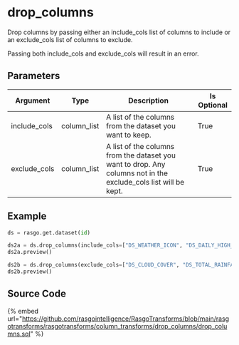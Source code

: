 # drop_columns

Drop columns by passing either an include_cols list of columns to include or an exclude_cols list of columns to exclude.

Passing both include_cols and exclude_cols will result in an error.


## Parameters

|   Argument   |    Type     |                                                   Description                                                   | Is Optional |
| ------------ | ----------- | --------------------------------------------------------------------------------------------------------------- | ----------- |
| include_cols | column_list | A list of the columns from the dataset you want to keep.                                                        | True        |
| exclude_cols | column_list | A list of the columns from the dataset you want to drop. Any columns not in the exclude_cols list will be kept. | True        |


## Example

```python
ds = rasgo.get.dataset(id)

ds2a = ds.drop_columns(include_cols=["DS_WEATHER_ICON", "DS_DAILY_HIGH_TEMP"])
ds2a.preview()

ds2b = ds.drop_columns(exclude_cols=["DS_CLOUD_COVER", "DS_TOTAL_RAINFALL"])
ds2b.preview()

```

## Source Code

{% embed url="https://github.com/rasgointelligence/RasgoTransforms/blob/main/rasgotransforms/rasgotransforms/column_transforms/drop_columns/drop_columns.sql" %}